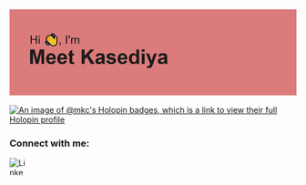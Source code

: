 <!--###  --> 
<img src="https://github.com/Meet-kasediya/meet-kasediya/blob/main/header.png">

[![An image of @mkc's Holopin badges, which is a link to view their full Holopin profile](https://holopin.me/mkc)](https://holopin.io/@mkc)

<h3 align="left">Connect with me:</h3>
<a href="https://www.linkedin.com/in/meet-kasediya/">
<img align="left" alt="Linkedin: " height="30" width="30" src="https://cdn.jsdelivr.net/npm/simple-icons@3.0.1/icons/linkedin.svg">
</a>
